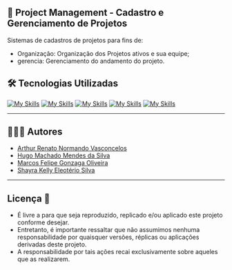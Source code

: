 ## 🚀 Project Management - Cadastro e Gerenciamento de Projetos
 
Sistemas de cadastros de projetos para fins de:

  * Organização: Organização dos Projetos ativos e sua equipe;
  * gerencia: Gerenciamento do andamento do projeto.

## 🛠️ Tecnologias Utilizadas

[![My Skills](https://skillicons.dev/icons?i=vscode)](https://code.visualstudio.com) [![My Skills](https://skillicons.dev/icons?i=js)](https://www.postman.com) [![My Skills](https://skillicons.dev/icons?i=html)](https://www.w3.org/standards/webdesign/htmlcs) [![My Skills](https://skillicons.dev/icons?i=css)](https://www.w3.org/standards/webdesign/htmlcss) [![My Skills](https://skillicons.dev/icons?i=git)](https://git-scm.com) 

***

## 👨🏻‍💻 Autores

- [Arthur Renato Normando Vasconcelos](https://github.com/tuti70)
- [Hugo Machado Mendes da Silva](https://github.com/Hugo-Machado02)
- [Marcos Felipe Gonzaga Oliveira](https://github.com/marcosfelipe013)
- [Shayra Kelly Eleotério Silva](https://github.com/ShayraKelly)

***

## Licença 📜

- É livre a para que seja reproduzido, replicado e/ou aplicado este projeto conforme desejar.
- Entretanto, é importante ressaltar que não assumimos nenhuma responsabilidade por quaisquer versões, réplicas ou aplicações derivadas deste projeto. 
- A responsabilidade por tais ações recai exclusivamente sobre aqueles que as realizarem.
